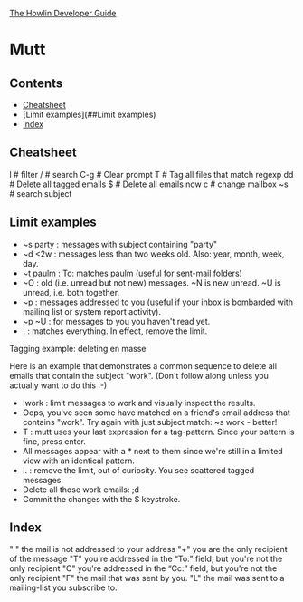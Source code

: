 [The Howlin Developer Guide](/index.md)



Mutt
====


## Contents


- [Cheatsheet](##Cheatsheet)
- [Limit examples](##Limit examples)
- [Index](##Index)


## Cheatsheet

l                   # filter
/                   # search
C-g                 # Clear prompt
T                   # Tag all files that match regexp
dd                  # Delete all tagged emails
$                   # Delete all emails now
c                   # change mailbox
~s                  # search subject


## Limit examples

- ~s party : messages with subject containing "party"
- ~d <2w : messages less than two weeks old. Also: year, month, week, day.
- ~t paulm : To: matches paulm (useful for sent-mail folders)
- ~O : old (i.e. unread but not new) messages. ~N is new unread. ~U is unread, i.e. both together.
- ~p : messages addressed to you (useful if your inbox is bombarded with mailing list or system report activity).
- ~p ~U : for messages to you you haven't read yet.
- . : matches everything. In effect, remove the limit.

Tagging example: deleting en masse

Here is an example that demonstrates a common sequence to delete all emails that contain the subject "work". (Don't follow along unless you actually want to do this :-)

- lwork : limit messages to work and visually inspect the results.
- Oops, you've seen some have matched on a friend's email address that contains "work". Try again with just subject match: ~s work - better!
- T : mutt uses your last expression for a tag-pattern. Since your pattern is fine, press enter.
- All messages appear with a * next to them since we're still in a limited view with an identical pattern.
- l. : remove the limit, out of curiosity. You see scattered tagged messages.
- Delete all those work emails: ;d
- Commit the changes with the $ keystroke.


## Index


" " the mail is not addressed to your address
"+" you are the only recipient of the message
"T" you're addressed in the “To:” field, but you're not the only recipient
"C" you're addressed in the “Cc:” field, but you're not the only recipient
"F" the mail that was sent by you.
"L" the mail was sent to a mailing-list you subscribe to.
